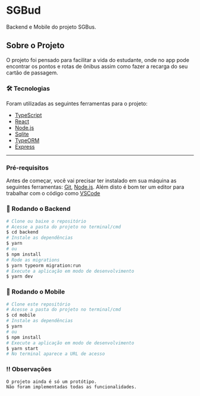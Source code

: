 # SGBud

Backend e Mobile do projeto SGBus.

## Sobre o Projeto

O projeto foi pensado para facilitar a vida do estudante, onde no app pode encontrar os pontos e rotas de ônibus assim como fazer a recarga do seu cartão de passagem.

### 🛠 Tecnologias

Foram utilizadas as seguintes ferramentas para o projeto:

- [TypeScript](https://www.typescriptlang.org/)
- [React](https://pt-br.reactjs.org/)
- [Node.js](https://nodejs.org/en/)
- [Sqlite](https://www.sqlite.org/index.html)
- [TypeORM](https://typeorm.io/#/)
- [Express](https://expressjs.com/)

---

### Pré-requisitos

Antes de começar, você vai precisar ter instalado em sua máquina as seguintes ferramentas:
[Git](https://git-scm.com), [Node.js](https://nodejs.org/en/).
Além disto é bom ter um editor para trabalhar com o código como [VSCode](https://code.visualstudio.com/)

### 🎲 Rodando o Backend

```bash
# Clone ou baixe o repositório
# Acesse a pasta do projeto no terminal/cmd
$ cd backend
# Instale as dependências
$ yarn
# ou
$ npm install
# Rode as migrations
$ yarn typeorm migration:run
# Execute a aplicação em modo de desenvolvimento
$ yarn dev
```

### 🎲 Rodando o Mobile

```bash
# Clone este repositório
# Acesse a pasta do projeto no terminal/cmd
$ cd mobile
# Instale as dependências
$ yarn
# ou
$ npm install
# Execute a aplicação em modo de desenvolvimento
$ yarn start
# No terminal aparece a URL de acesso
```

### ‼ Observações

```
O projeto ainda é só um protótipo.
Não foram implementadas todas as funcionalidades.
```
